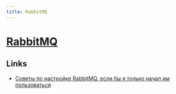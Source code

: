 ```yaml
---
title: RabbitMQ
---
```


# [RabbitMQ](https://www.rabbitmq.com/)

## Links

- [Cоветы по настройке RabbitMQ, если бы я только начал им пользоваться](https://threadreaderapp.com/thread/1554063191457538049.html)